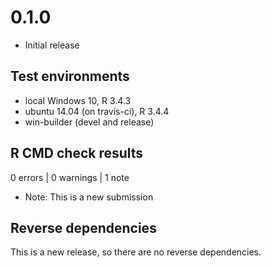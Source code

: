 # 0.1.0

* Initial release

## Test environments

* local Windows 10, R 3.4.3
* ubuntu 14.04 (on travis-ci), R 3.4.4
* win-builder (devel and release)

## R CMD check results

0 errors | 0 warnings | 1 note

* Note: This is a new submission

## Reverse dependencies

This is a new release, so there are no reverse dependencies.
